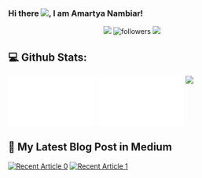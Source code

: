 
### Hi there <img src="https://raw.githubusercontent.com/MartinHeinz/MartinHeinz/master/wave.gif" width="30px">, I am Amartya Nambiar!

<div align="center">

[<img src="https://img.shields.io/badge/linkedin-%230077B5.svg?&style=for-the-badge&logo=linkedin&logoColor=white">](https://www.linkedin.com/in/amartya-nambiar1)
<img alt="followers" src="https://img.shields.io/github/followers/amartyanambiar?color=236ad3&labelColor=1155ba&style=for-the-badge&logo=github&label=Follow"/>
[<img src="https://img.shields.io/badge/kaggle-%230077B5.svg?&style=for-the-badge&logo=kaggle&logoColor=white">](https://www.kaggle.com/amartyanambiar)
  
</div> 


## 💻 Github Stats: 
<div >
    <img  src="https://github.com/amartyanambiar/GitHub-Stats/blob/output/generated/overview.svg" width="35%"  align="top">
    <img  src="https://github.com/amartyanambiar/GitHub-Stats/blob/output/generated/languages.svg" width="35%"  align="top">
    <img  src="https://github-readme-streak-stats.herokuapp.com/?user=amartyanambiar&theme=tokyonight" width="35%" align="top" >
</div>  


## 📝 My Latest Blog Post in Medium
<div>  

<a target="_blank" href="https://github-readme-medium-recent-article-red.vercel.app/medium/@amartyanambiar/0"><img src="https://github-readme-medium-recent-article-red.vercel.app/medium/@amartyanambiar/0" alt="Recent Article 0"></a>
<a target="_blank" href="https://github-readme-medium-recent-article-red.vercel.app/medium/@amartyanambiar/1"><img src="https://github-readme-medium-recent-article-red.vercel.app/medium/@amartyanambiar/1" alt="Recent Article 1"></a>


  </div>

  

